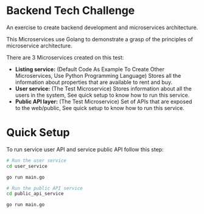 # Backend Tech Challenge
An exercise to create backend development and microservices architecture.

This Microservices use Golang to demonstrate a grasp of the principles of microservice architecture. 

There are 3 Microservices created on this test:
- **Listing service:** (Default Code As Example To Create Other Microservices, Use Python Programming Language) Stores all the information about properties that are available to rent and buy.
- **User service:** (The Test Microservice) Stores information about all the users in the system, See quick setup to know how to run this service.
- **Public API layer:** (The Test Microservice) Set of APIs that are exposed to the web/public, See quick setup to know how to run this service.


# Quick Setup
To run service user API and service public API follow this step:
```bash
# Run the user service
cd user_service

go run main.go
```

```bash
# Run the public API service
cd public_api_service

go run main.go
```